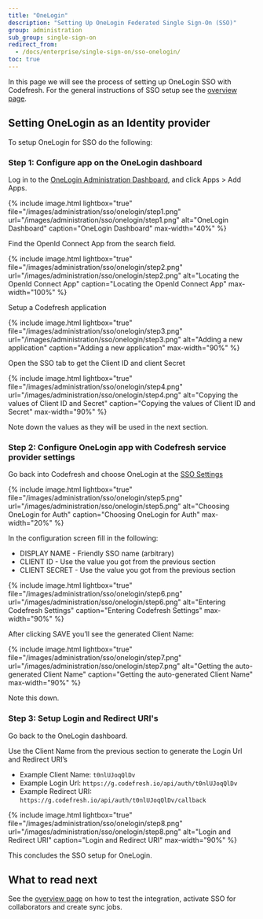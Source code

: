 ```yaml
---
title: "OneLogin"
description: "Setting Up OneLogin Federated Single Sign-On (SSO)"
group: administration
sub_group: single-sign-on
redirect_from:
  - /docs/enterprise/single-sign-on/sso-onelogin/
toc: true
---
```


In this page we will see the process of setting up OneLogin SSO with Codefresh. For the general instructions of SSO setup
see the [overview page]({{site.baseurl}}/docs/administration/single-sign-on/sso-setup-oauth2/).


## Setting OneLogin as an Identity provider

To setup OneLogin for SSO do the following:

### Step 1: Configure app on the OneLogin dashboard

Log in to the [OneLogin Administration Dashboard](https://www.onelogin.com/), and click Apps > Add Apps.

{% include image.html 
lightbox="true" 
file="/images/administration/sso/onelogin/step1.png" 
url="/images/administration/sso/onelogin/step1.png"
alt="OneLogin Dashboard"
caption="OneLogin Dashboard"
max-width="40%"
%}

Find the OpenId Connect App from the search field.

{% include image.html 
lightbox="true" 
file="/images/administration/sso/onelogin/step2.png" 
url="/images/administration/sso/onelogin/step2.png"
alt="Locating the OpenId Connect App"
caption="Locating the OpenId Connect App"
max-width="100%"
%}

Setup a Codefresh application

{% include image.html 
lightbox="true" 
file="/images/administration/sso/onelogin/step3.png" 
url="/images/administration/sso/onelogin/step3.png"
alt="Adding a new application"
caption="Adding a new application"
max-width="90%"
%}

Open the SSO tab to get the Client ID and client Secret


{% include image.html 
lightbox="true" 
file="/images/administration/sso/onelogin/step4.png" 
url="/images/administration/sso/onelogin/step4.png"
alt="Copying the values of Client ID and Secret"
caption="Copying the values of Client ID and Secret"
max-width="90%"
%}

Note down the values as they will be used in the next section.


### Step 2: Configure OneLogin app with Codefresh service provider settings

Go back into Codefresh and choose OneLogin at the [SSO Settings](https://g.codefresh.io/account-admin/sso)

{% include image.html 
lightbox="true" 
file="/images/administration/sso/onelogin/step5.png" 
url="/images/administration/sso/onelogin/step5.png"
alt="Choosing OneLogin for Auth"
caption="Choosing OneLogin for Auth"
max-width="20%"
%}

In the configuration screen fill in the following:

* DISPLAY NAME - Friendly SSO name (arbitrary)
* CLIENT ID - Use the value you got from the previous section
* CLIENT SECRET - Use the value you got from the previous section


{% include image.html 
lightbox="true" 
file="/images/administration/sso/onelogin/step6.png" 
url="/images/administration/sso/onelogin/step6.png"
alt="Entering Codefresh Settings"
caption="Entering Codefresh Settings"
max-width="90%"
%}


After clicking SAVE you’ll see the generated Client Name:

{% include image.html 
lightbox="true" 
file="/images/administration/sso/onelogin/step7.png" 
url="/images/administration/sso/onelogin/step7.png"
alt="Getting the auto-generated Client Name"
caption="Getting the auto-generated Client Name"
max-width="90%"
%}

Note this down.

### Step 3: Setup Login and Redirect URI's

Go back to the OneLogin dashboard.

Use the Client Name from the previous section to generate the Login Url and Redirect URI’s

* Example Client Name: `t0nlUJoqQlDv`
* Example Login Url: `https://g.codefresh.io/api/auth/t0nlUJoqQlDv`
* Example Redirect URI: `https://g.codefresh.io/api/auth/t0nlUJoqQlDv/callback`

{% include image.html 
lightbox="true" 
file="/images/administration/sso/onelogin/step8.png" 
url="/images/administration/sso/onelogin/step8.png"
alt="Login and Redirect URI"
caption="Login and Redirect URI"
max-width="90%"
%}


This concludes the SSO setup for OneLogin. 

## What to read next

See the [overview page]({{site.baseurl}}/docs/administration/single-sign-on/sso-setup-oauth2/#testing-your-identity-provider) on how to test the integration, activate SSO for collaborators and create sync jobs.
